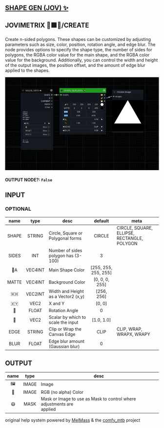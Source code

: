## [SHAPE GEN (JOV) ✨](https://github.com/Amorano/Jovimetrix-examples/blob/master/node/SHAPE%20GEN/SHAPE%20GEN.md)

## JOVIMETRIX 🔺🟩🔵/CREATE


Create n-sided polygons. These shapes can be customized by adjusting parameters such as size, color, position, rotation angle, and edge blur. The node provides options to specify the shape type, the number of sides for polygons, the RGBA color value for the main shape, and the RGBA color value for the background. Additionally, you can control the width and height of the output images, the position offset, and the amount of edge blur applied to the shapes.


![SHAPE GEN](https://raw.githubusercontent.com/Amorano/Jovimetrix-examples/master/node/SHAPE%20GEN/SHAPE%20GEN.png)

#### OUTPUT NODE?: `False`

## INPUT

### OPTIONAL

name | type | desc | default | meta
:---:|:---:|---|:---:|---
SHAPE  |  STRING  | Circle, Square or Polygonal forms | CIRCLE | CIRCLE, SQUARE, ELLIPSE, RECTANGLE,<br>POLYGON
SIDES  |  INT  | Number of sides polygon has (3-100) | 3 | 
🌈A  |  VEC4INT  | Main Shape Color | [255, 255, 255, 255] | 
MATTE  |  VEC4INT  | Background Color | [0, 0, 0, 255] | 
🇼🇭  |  VEC2INT  | Width and Height as a Vector2 (x,y) | [256, 256] | 
🇽🇾  |  VEC2  | X and Y | [0, 0] | 
📐  |  FLOAT  | Rotation Angle | 0 | 
📏  |  VEC2  | Scalar by which to scale the input | [1.0, 1.0] | 
EDGE  |  STRING  | Clip or Wrap the Canvas Edge | CLIP | CLIP, WRAP, WRAPX, WRAPY
BLUR  |  FLOAT  | Edge blur amount (Gaussian blur) | 0 | 

## OUTPUT

name | type | desc
:---:|:---:|---
🖼️  |  IMAGE  | Image 
🌈  |  IMAGE  | RGB (no alpha) Color 
😷  |  MASK  | Mask or Image to use as Mask to control where adjustments are<br>applied 

original help system powered by [MelMass](https://github.com/melMass) & the [comfy_mtb](https://github.com/melMass/comfy_mtb) project